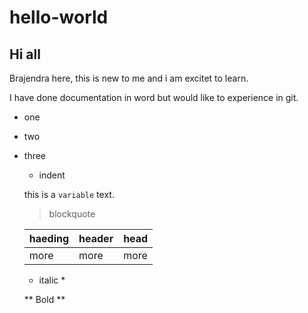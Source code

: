 # hello-world

## Hi all

Brajendra here, this is new to me and i am excitet to learn.

I have done documentation in word but would like to experience in git.

- one
- two
- three
  - indent
  
  this is a `variable` text.
  
  > blockquote
  
  | haeding | header | head |
  | --- | --- | --- |
  | more | more | more |
  
  * italic *
  
  ** Bold **
